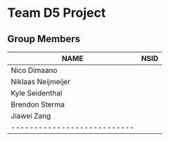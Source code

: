 Team D5 Project
===============
Group Members
-------------
|**NAME**          |**NSID**|
|------------------|--------|
|Nico Dimaano      |        |
|Niklaas Neijmeijer|	    |
|Kyle Seidenthal   |        |
|Brendon Sterma    |        |
|Jiawei Zang       |        |
|---------------------------|

